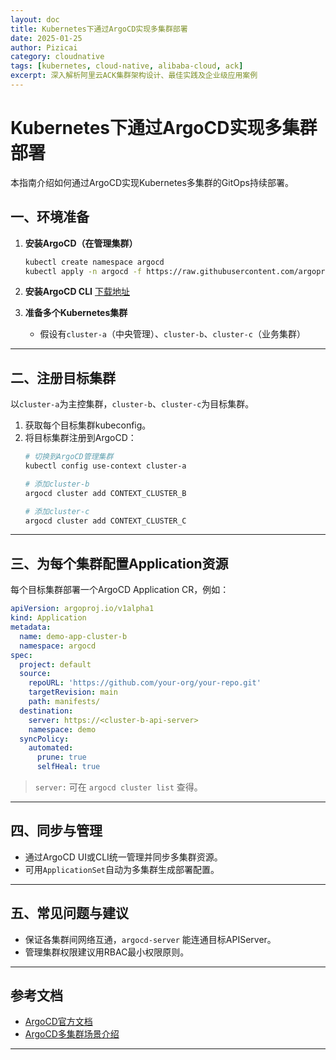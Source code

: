 ```yaml
---
layout: doc
title: Kubernetes下通过ArgoCD实现多集群部署
date: 2025-01-25
author: Pizicai
category: cloudnative
tags: [kubernetes, cloud-native, alibaba-cloud, ack]
excerpt: 深入解析阿里云ACK集群架构设计、最佳实践及企业级应用案例
---
```


# Kubernetes下通过ArgoCD实现多集群部署

本指南介绍如何通过ArgoCD实现Kubernetes多集群的GitOps持续部署。

## 一、环境准备

1. **安装ArgoCD（在管理集群）**
   ```bash
   kubectl create namespace argocd
   kubectl apply -n argocd -f https://raw.githubusercontent.com/argoproj/argo-cd/stable/manifests/install.yaml
   ```
2. **安装ArgoCD CLI**
   [下载地址](https://argo-cd.readthedocs.io/en/stable/getting_started/#2-download-argo-cd-cli)

3. **准备多个Kubernetes集群**
   - 假设有`cluster-a`（中央管理）、`cluster-b`、`cluster-c`（业务集群）

---

## 二、注册目标集群

以`cluster-a`为主控集群，`cluster-b`、`cluster-c`为目标集群。

1. 获取每个目标集群kubeconfig。
2. 将目标集群注册到ArgoCD：
   ```bash
   # 切换到ArgoCD管理集群
   kubectl config use-context cluster-a

   # 添加cluster-b
   argocd cluster add CONTEXT_CLUSTER_B

   # 添加cluster-c
   argocd cluster add CONTEXT_CLUSTER_C
   ```

---

## 三、为每个集群配置Application资源

每个目标集群部署一个ArgoCD Application CR，例如：

```yaml
apiVersion: argoproj.io/v1alpha1
kind: Application
metadata:
  name: demo-app-cluster-b
  namespace: argocd
spec:
  project: default
  source:
    repoURL: 'https://github.com/your-org/your-repo.git'
    targetRevision: main
    path: manifests/
  destination:
    server: https://<cluster-b-api-server>
    namespace: demo
  syncPolicy:
    automated:
      prune: true
      selfHeal: true
```

> `server:` 可在 `argocd cluster list` 查得。

---

## 四、同步与管理

- 通过ArgoCD UI或CLI统一管理并同步多集群资源。
- 可用`ApplicationSet`自动为多集群生成部署配置。

---

## 五、常见问题与建议

- 保证各集群间网络互通，`argocd-server` 能连通目标APIServer。
- 管理集群权限建议用RBAC最小权限原则。

---

## 参考文档

- [ArgoCD官方文档](https://argo-cd.readthedocs.io/)
- [ArgoCD多集群场景介绍](https://argo-cd.readthedocs.io/en/stable/operator-manual/declarative-setup/#repositories-clusters-and-ssh-known-hosts)

---

